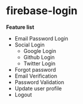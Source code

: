 # firebase-login

**Feature list**

* Email Password Login
* Social Login
  * Google Login
  * Github Login
  * Twitter Login
* Forgot password
* Email Verification
* Password Validation
* Update user profile
* Logout

